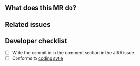 ## What does this MR do?


## Related issues


## Developer checklist

- [ ] Write the commit id in the comment section in the JIRA issue.
- [ ] Conforms to [coding sytle](https://gitlab.itriadv.co/self_driving_bus/itriadv/blob/master/docs/coding_style.md)
